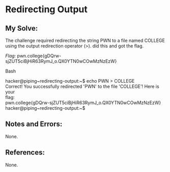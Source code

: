 # Redirecting Output

## My Solve:
The challenge required redirecting the string PWN to a file named COLLEGE using the output redirection operator (>). 
did this and got the flag.

*Flag:* pwn.college{gDQrw-sjZUT5ciBjHiR63RymJ_o.QX0YTN0wCOwMzNzEzW}

Bash

hacker@piping\~redirecting-output:~$ echo PWN > COLLEGE            
Correct! You successfully redirected 'PWN' to the file 'COLLEGE'! Here is your              
flag:                  
pwn.college{gDQrw-sjZUT5ciBjHiR63RymJ_o.QX0YTN0wCOwMzNzEzW}           
hacker@piping\~redirecting-output:~$   


## Notes and Errors:               
None.


## References:
None.
